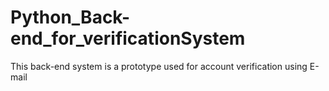 # Python_Back-end_for_verificationSystem
This back-end system is a prototype used for account verification using E-mail 
